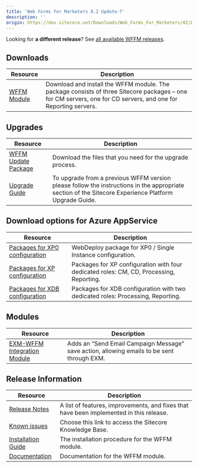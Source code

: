 ```yaml
---
title: 'Web Forms For Marketers 8.2 Update-7'
description: ''
origin: https://dev.sitecore.net/Downloads/Web_Forms_For_Marketers/82/Web_Forms_For_Marketers_82_Update7
---
```


  <Alert variant='warning' mb={4}>
    <AlertIcon />


Looking for **a different release**? See [all available WFFM releases](/downloads/Web_Forms_For_Marketers).

  </Alert>


## Downloads

| Resource                                                                                                                                                                                                                      | Description                                                                                                                                                    |
| ----------------------------------------------------------------------------------------------------------------------------------------------------------------------------------------------------------------------------- | -------------------------------------------------------------------------------------------------------------------------------------------------------------- |
| [WFFM Module](https://scdp.blob.core.windows.net/downloads/Web%20Forms%20For%20Marketers/82/Web%20Forms%20For%20Marketers%2082%20Update7/Secure/Web%20Forms%20for%20Marketers%208.2%20rev.%20180329%20NOT%20SC%20PACKAGE.zip) | Download and install the WFFM module. The package consists of three Sitecore packages – one for CM servers, one for CD servers, and one for Reporting servers. |

## Upgrades

| Resource                                                                                                                                                                                                                                                     | Description                                                                                                                                          |
| ------------------------------------------------------------------------------------------------------------------------------------------------------------------------------------------------------------------------------------------------------------ | ---------------------------------------------------------------------------------------------------------------------------------------------------- |
| [WFFM Update Package](<https://scdp.blob.core.windows.net/downloads/Web%20Forms%20For%20Marketers/82/Web%20Forms%20For%20Marketers%2082%20Update7/Secure/Web%20Forms%20for%20Marketers%208.2%20rev.%20180329%20(update%20package)%20NOT%20SC%20PACKAGE.zip>) | Download the files that you need for the upgrade process.                                                                                            |
| [Upgrade Guide](https://scdp.blob.core.windows.net/downloads/Web%20Forms%20For%20Marketers/82/Web%20Forms%20For%20Marketers%2082%20Update7/Secure/WFFM-82-Update-7-Upgrade-Guide.pdf)                                                                        | To upgrade from a previous WFFM version please follow the instructions in the appropriate section of the Sitecore Experience Platform Upgrade Guide. |

## Download options for Azure AppService

| Resource                                                                                                                                                                                                                                               | Description                                                                             |
| ------------------------------------------------------------------------------------------------------------------------------------------------------------------------------------------------------------------------------------------------------ | --------------------------------------------------------------------------------------- |
| [Packages for XP0 configuration](<https://scdp.blob.core.windows.net/downloads/Web%20Forms%20For%20Marketers/82/Web%20Forms%20For%20Marketers%2082%20Update7/Secure/Web%20Forms%20for%20Marketers%208.2%20rev.%20180329%20(XP0%20WDP%20Packages).zip>) | WebDeploy package for XP0 / Single Instance configuration.                              |
| [Packages for XP configuration](<https://scdp.blob.core.windows.net/downloads/Web%20Forms%20For%20Marketers/82/Web%20Forms%20For%20Marketers%2082%20Update7/Secure/Web%20Forms%20for%20Marketers%208.2%20rev.%20180329%20(XP1%20WDP%20Packages).zip>)  | Packages for XP configuration with four dedicated roles: CM, CD, Processing, Reporting. |
| [Packages for XDB configuration](<https://scdp.blob.core.windows.net/downloads/Web%20Forms%20For%20Marketers/82/Web%20Forms%20For%20Marketers%2082%20Update7/Secure/Web%20Forms%20for%20Marketers%208.2%20rev.%20180329%20(XDB%20WDP%20Packages).zip>) | Packages for XDB configuration with two dedicated roles: Processing, Reporting.         |

## Modules

| Resource                                                                                                                                                                                              | Description                                                                                |
| ----------------------------------------------------------------------------------------------------------------------------------------------------------------------------------------------------- | ------------------------------------------------------------------------------------------ |
| [EXM-WFFM Integration Module](https://scdp.blob.core.windows.net/downloads/Web%20Forms%20For%20Marketers/82/Web%20Forms%20For%20Marketers%2082%20Update5/Secure/EXM-WFFM%202.0.0%20rev.%20170824.zip) | Adds an “Send Email Campaign Message” save action, allowing emails to be sent through EXM. |

## Release Information

| Resource                                                                                                                                                                                        | Description                                                                             |
| ----------------------------------------------------------------------------------------------------------------------------------------------------------------------------------------------- | --------------------------------------------------------------------------------------- |
| [Release Notes](/downloads/Web_Forms_For_Marketers/82/Web_Forms_For_Marketers_82_Update7/Release_Notes)                                                                                         | A list of features, improvements, and fixes that have been implemented in this release. |
| [Known issues](https://kb.sitecore.net/articles/631685)                                                                                                                                         | Choose this link to access the Sitecore Knowledge Base.                                 |
| [Installation Guide](https://scdp.blob.core.windows.net/downloads/Web%20Forms%20For%20Marketers/82/Web%20Forms%20For%20Marketers%2082%20Update7/Secure/WFFM-82-Update-7-Installation-Guide.pdf) | The installation procedure for the WFFM module.                                         |
| [Documentation](https://doc.sitecore.com/developers/82/web-forms-for-marketers/en/index-en.html)                                                                                                | Documentation for the WFFM module.                                                      |
